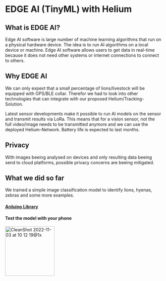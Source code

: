# EDGE AI (TinyML) with Helium

## What is EDGE AI?

Edge AI software is large number of machine learning algorithms that run on a physical hardware device. The idea is to run AI algorithms on a local device or machine. Edge AI software allows users to get data in real-time because it does not need other systems or internet connections to connect to others.

## Why EDGE AI

We can only expext that a small percentage of lions/livestock will be equipped with GPS/BLE collar.
Therefor we had to look into other technologies that can integrate with our proposed Helium/Tracking-Solution.

Latest sensor developments make it possible to run AI models on the sensor and transmit results via LoRa. This means that for a vision sensor, not the full video/image needs to be transmitted anymore and we can use the deployed Helium-Network. Battery life is expected to last months. 

## Privacy

With images beeing analysed on devices and only resulting data beeing send to cloud platforms, possible privacy concerns are beeing mitigated. 

## What we did so far

We trained a simple image classification model to identify lions, hyenas, zebras and some more examples.

#### [Arduino Library](https://github.com/user/repo/blob/branch/other_file.md)

#### Test the model with your phone

<img width="159" alt="CleanShot 2022-11-03 at 10 12 19@1x" src="https://user-images.githubusercontent.com/42295932/199683881-3b0288b6-3284-402c-9eeb-755382e3ac04.png">
